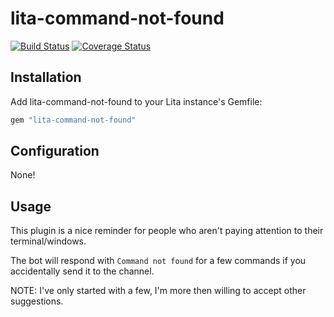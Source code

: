 # lita-command-not-found

[![Build Status](https://travis-ci.org/jjasghar/lita-command-not-found.png?branch=master)](https://travis-ci.org/jjasghar/lita-command-not-found)
[![Coverage Status](https://coveralls.io/repos/jjasghar/lita-command-not-found/badge.png)](https://coveralls.io/r/jjasghar/lita-command-not-found)

## Installation

Add lita-command-not-found to your Lita instance's Gemfile:

``` ruby
gem "lita-command-not-found"
```

## Configuration

None!

## Usage

This plugin is a nice reminder for people who aren't paying attention to their
terminal/windows.

The bot will respond with `Command not found` for a few commands if you
accidentally send it to the channel.

NOTE: I've only started with a few, I'm more then willing to accept other suggestions.
